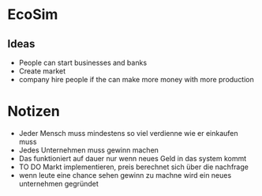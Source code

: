 # EcoSim


## Ideas 
- People can start businesses and banks
- Create market
- company hire people if the can make more money with more production

# Notizen 
- Jeder Mensch muss mindestens so viel verdienne wie er einkaufen muss
- Jedes Unternehmen muss gewinn machen 
- Das funktioniert auf dauer nur wenn neues Geld in das system kommt 
- TO DO Markt implementieren, preis berechnet sich über die nachfrage 
- wenn leute eine chance sehen gewinn zu machne wird ein neues unternehmen gegründet 